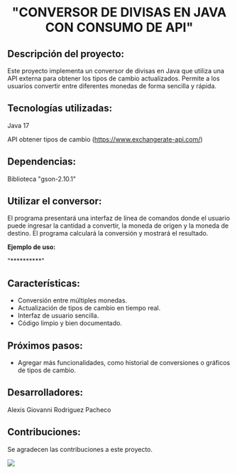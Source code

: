 <h1 align="center">"CONVERSOR DE DIVISAS EN JAVA CON CONSUMO DE API"</h1>

<h2>Descripción del proyecto:</h2>

Este proyecto implementa un conversor de divisas en Java que utiliza una API externa para obtener los tipos de cambio actualizados. Permite a los usuarios convertir entre diferentes monedas de forma sencilla y rápida.

<h2>Tecnologías utilizadas:</h2>

Java 17

API obtener tipos de cambio (https://www.exchangerate-api.com/)

<h2>Dependencias:</h2>

Biblioteca "gson-2.10.1"

<h2>Utilizar el conversor:</h2>

El programa presentará una interfaz de línea de comandos donde el usuario puede ingresar la cantidad a convertir, la moneda de origen y la moneda de destino. 
El programa calculará la conversión y mostrará el resultado.

<b>Ejemplo de uso:</b>

"**********"

<h2>Características:</h2>

* Conversión entre múltiples monedas.
* Actualización de tipos de cambio en tiempo real.
* Interfaz de usuario sencilla.
* Código limpio y bien documentado.

<h2>Próximos pasos:</h2>

* Agregar más funcionalidades, como historial de conversiones o gráficos de tipos de cambio.

<h2>Desarrolladores:</h2>

Alexis Giovanni Rodriguez Pacheco

<h2>Contribuciones:</h2>

Se agradecen las contribuciones a este proyecto.

 
   
   <p align="left">
   <img src="https://img.shields.io/badge/STATUS-EN%20DESAROLLO-blue">
   </p>
